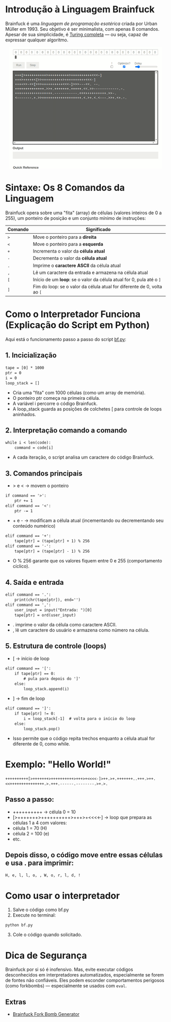 # Introdução à Linguagem Brainfuck

Brainfuck é uma _linguagem de programação esotérica_ criada por Urban Müller em 1993. Seu objetivo é ser minimalista, com apenas 8 comandos. Apesar de sua simplicidade, é [Turing completa](https://pt.wikipedia.org/wiki/Turing_completude) — ou seja, capaz de expressar qualquer algoritmo.

<p align="center">
   <img src="bf_demo.gif" alt="Demonstração do código Brainfuck em execução" width="480" />
</p>

# Sintaxe: Os 8 Comandos da Linguagem

Brainfuck opera sobre uma "fita" (array) de células (valores inteiros de 0 a 255), um ponteiro de posição e um conjunto mínimo de instruções:

| Comando | Significado                                                              |
| ------- | ------------------------------------------------------------------------ |
| `>`     | Move o ponteiro para a **direita**                                       |
| `<`     | Move o ponteiro para a **esquerda**                                      |
| `+`     | Incrementa o valor da **célula atual**                                   |
| `-`     | Decrementa o valor da **célula atual**                                   |
| `.`     | Imprime o **caractere ASCII** da célula atual                            |
| `,`     | Lê um caractere da entrada e armazena na célula atual                    |
| `[`     | Início de um **loop**: se o valor da célula atual for 0, pula até o `]`  |
| `]`     | Fim do loop: se o valor da célula atual for diferente de 0, volta ao `[` |

# Como o Interpretador Funciona (Explicação do Script em Python)

Aqui está o funcionamento passo a passo do script [bf.py](https://github.com/ahaerdy/python-scripts/blob/main/bf/bf.py):

## 1. Incicialização

```
tape = [0] * 1000
ptr = 0
i = 0
loop_stack = []

```

- Cria uma "fita" com 1000 células (como um array de memória).
- O ponteiro ptr começa na primeira célula.
- A variável i percorre o código Brainfuck.
- A loop_stack guarda as posições de colchetes [ para controle de loops aninhados.

## 2. Interpretação comando a comando

```
while i < len(code):
    command = code[i]
```

- A cada iteração, o script analisa um caractere do código Brainfuck.

## 3. Comandos principais

- \> e < → movem o ponteiro

```
if command == '>':
    ptr += 1
elif command == '<':
    ptr -= 1
```

- \+ e - → modificam a célula atual (incementando ou decrementando seu conteúdo numérico)

```
elif command == '+':
    tape[ptr] = (tape[ptr] + 1) % 256
elif command == '-':
    tape[ptr] = (tape[ptr] - 1) % 256
```

- O % 256 garante que os valores fiquem entre 0 e 255 (comportamento cíclico).

## 4. Saída e entrada

```
elif command == '.':
    print(chr(tape[ptr]), end='')
elif command == ',':
    user_input = input("Entrada: ")[0]
    tape[ptr] = ord(user_input)
```

- . imprime o valor da célula como caractere ASCII.
- , lê um caractere do usuário e armazena como número na célula.

## 5. Estrutura de controle (loops)
- \[ → início de loop

```
elif command == '[':
    if tape[ptr] == 0:
        # pula para depois do ']'
    else:
        loop_stack.append(i)
```

- \] → fim de loop

```
elif command == ']':
    if tape[ptr] != 0:
        i = loop_stack[-1]  # volta para o início do loop
    else:
        loop_stack.pop()
```

- Isso permite que o código repita trechos enquanto a célula atual for diferente de 0, como while.

# Exemplo: "Hello World!"

```
++++++++++[>+++++++>++++++++++>+++>+<<<<-]>++.>+.+++++++..+++.>++.<<+++++++++++++++.>.+++.------.--------.>+.>.
```

## Passo a passo:

- ++++++++++ → célula 0 = 10
- [>+++++++>++++++++++>+++>+<<<<-] → loop que prepara as células 1 a 4 com valores:
- célula 1 = 70 (H)
- célula 2 = 100 (e)
- etc.

## Depois disso, o código move entre essas células e usa . para imprimir:

```
H, e, l, l, o, , W, o, r, l, d, !
```

# Como usar o interpretador

1. Salve o código como bf.py
2. Execute no terminal:
```
python bf.py

```
3. Cole o código quando solicitado.

# Dica de Segurança

Brainfuck por si só é inofensivo. Mas, evite executar códigos desconhecidos em interpretadores automatizados, especialmente se forem de fontes não confiáveis. Eles podem esconder comportamentos perigosos (como forkbombs) — especialmente se usados com `eval`.

## Extras

- [Brainfuck Fork Bomb Generator](https://github.com/victornunesc/brainfuck-forkbomb)
